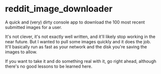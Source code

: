# reddit_image_downloader

A quick and (very) dirty console app to download the 100 most recent submitted images for a user.

It's not clever, it's not exactly well written, and it'll likely stop working in the near future. But I wanted to pull some images quickly and it does the job. It'll basically run as fast as your network and the disk you're saving the images to allow.

If you want to take it and do something real with it, go right ahead, although there's no good lessons to be learned here.
